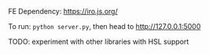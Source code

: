 FE Dependency: https://iro.js.org/

To run: ```python server.py```, then head to http://127.0.0.1:5000

TODO: experiment with other libraries with HSL support

